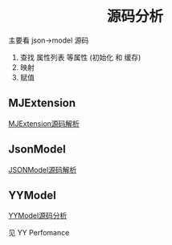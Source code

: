 # <center>源码分析</center>

主要看 json->model 源码

1. 查找 属性列表 等属性 (初始化 和 缓存)
2. 映射
3. 赋值

## MJExtension
[MJExtension源码解析](https://www.jianshu.com/p/0c7f581c383d)
## JsonModel
[JSONModel源码解析](https://www.jianshu.com/p/38634a7af1dd)

## YYModel

[YYModel源码分析](https://www.jianshu.com/p/0a08d721d509)

见 YY Perfomance
